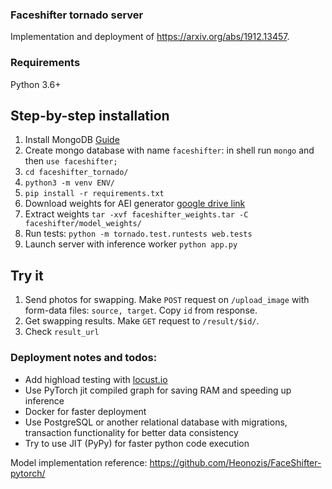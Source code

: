 ### Faceshifter tornado server
Implementation and deployment of https://arxiv.org/abs/1912.13457.

### Requirements
Python 3.6+

## Step-by-step installation
1. Install MongoDB [Guide](https://docs.mongodb.com/manual/tutorial/install-mongodb-on-ubuntu/)
2. Create mongo database with name `faceshifter`: in shell run `mongo` and then `use faceshifter;`
2. `cd faceshifter_tornado/`
3. `python3 -m venv ENV/`
4. `pip install -r requirements.txt`
5. Download weights for AEI generator [google drive link](https://drive.google.com/file/d/1z1htsPJi-hfTcD8akOO3xJNFy9jYccGc/view?usp=sharing)
6. Extract weights  `tar -xvf faceshifter_weights.tar -C faceshifter/model_weights/`
7. Run tests: `python -m tornado.test.runtests web.tests`
8. Launch server with inference worker `python app.py`

## Try it
1. Send photos for swapping. Make `POST` request on `/upload_image` with form-data files: `source, target`. Copy `id` from response.
2. Get swapping results. Make `GET` request to `/result/$id/`. 
3. Check `result_url`

### Deployment notes and todos:
- Add highload testing with [locust.io](https://locust.io/)
- Use PyTorch jit compiled graph for saving RAM and speeding up inference
- Docker for faster deployment
- Use PostgreSQL or another relational database with migrations, transaction functionality for better data consistency
- Try to use JIT (PyPy) for faster python code execution


Model implementation reference: https://github.com/Heonozis/FaceShifter-pytorch/
